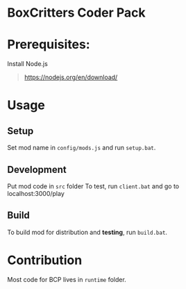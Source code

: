 # BoxCritters Coder Pack

# Prerequisites:
Install Node.js
> https://nodejs.org/en/download/
# Usage
## Setup
Set mod name in `config/mods.js` and run `setup.bat`.
## Development
Put mod code in `src` folder
To test, run `client.bat` and go to localhost:3000/play
## Build
To build mod for distribution and **testing**, run `build.bat`.

# Contribution
Most code for BCP lives in `runtime` folder.
